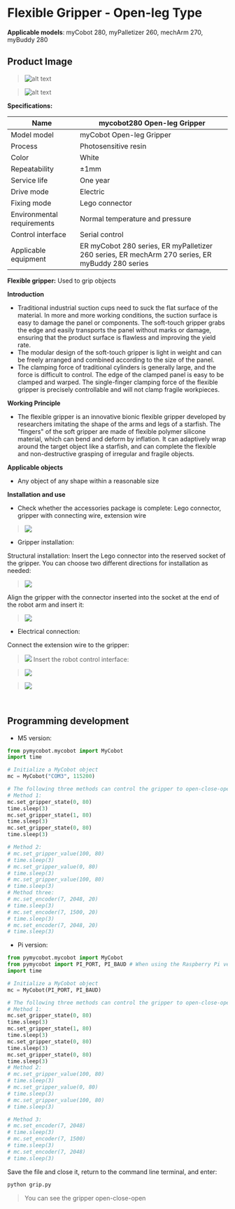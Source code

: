 # Flexible Gripper - Open-leg Type

**Applicable models**: myCobot 280, myPalletizer 260, mechArm 270, myBuddy 280

## **Product Image**

> ![alt text](../../resources\4-SupportAndService\Accessories\grip/Z1.jpg)

> ![alt text](../../resources\4-SupportAndService\Accessories\grip/Z2.jpg)

**Specifications:**

| Name | mycobot280 Open-leg Gripper |
| ------------ | ------------------------------------------------------------------------------------------ |
| Model model | myCobot Open-leg Gripper |
| Process | Photosensitive resin |
| Color | White |
| Repeatability | ±1mm |
| Service life | One year |
| Drive mode | Electric |
| Fixing mode | Lego connector |
| Environmental requirements | Normal temperature and pressure |
| Control interface | Serial control |
| Applicable equipment | ER myCobot 280 series, ER myPalletizer 260 series, ER mechArm 270 series, ER myBuddy 280 series |

**Flexible gripper:** Used to grip objects

**Introduction**

- Traditional industrial suction cups need to suck the flat surface of the material. In more and more working conditions, the suction surface is easy to damage the panel or components. The soft-touch gripper grabs the edge and easily transports the panel without marks or damage, ensuring that the product surface is flawless and improving the yield rate.
- The modular design of the soft-touch gripper is light in weight and can be freely arranged and combined according to the size of the panel.
- The clamping force of traditional cylinders is generally large, and the force is difficult to control. The edge of the clamped panel is easy to be clamped and warped. The single-finger clamping force of the flexible gripper is precisely controllable and will not clamp fragile workpieces.

**Working Principle**

- The flexible gripper is an innovative bionic flexible gripper developed by researchers imitating the shape of the arms and legs of a starfish. The "fingers" of the soft gripper are made of flexible polymer silicone material, which can bend and deform by inflation. It can adaptively wrap around the target object like a starfish, and can complete the flexible and non-destructive grasping of irregular and fragile objects.

**Applicable objects**

- Any object of any shape within a reasonable size

**Installation and use**

- Check whether the accessories package is complete: Lego connector, gripper with connecting wire, extension wire

> ![](../../resources\4-SupportAndService\Accessories\grip/Z3.jpg)

- Gripper installation:

Structural installation: Insert the Lego connector into the reserved socket of the gripper. You can choose two different directions for installation as needed:
> ![](../../resources\4-SupportAndService\Accessories\grip/Z4.jpg)

Align the gripper with the connector inserted into the socket at the end of the robot arm and insert it:

> ![](../../resources\4-SupportAndService\Accessories\grip/Z5.jpg)

- Electrical connection:

Connect the extension wire to the gripper:
> ![](../../resources\4-SupportAndService\Accessories\grip/Z6.jpg)
Insert the robot control interface:

> ![](../../resources\4-SupportAndService\Accessories\grip/Z7.png)

> ![](../../resources\4-SupportAndService\Accessories\grip/Z8.jpg)
<br>

## Programming development

- M5 version:

```python
from pymycobot.mycobot import MyCobot
import time

# Initialize a MyCobot object
mc = MyCobot("COM3", 115200)

# The following three methods can control the gripper to open-close-open
# Method 1:
mc.set_gripper_state(0, 80) 
time.sleep(3) 
mc.set_gripper_state(1, 80) 
time.sleep(3) 
mc.set_gripper_state(0, 80) 
time.sleep(3) 

# Method 2: 
# mc.set_gripper_value(100, 80) 
# time.sleep(3) 
# mc.set_gripper_value(0, 80) 
# time.sleep(3) 
# mc.set_gripper_value(100, 80) 
# time.sleep(3) 
# Method three: 
# mc.set_encoder(7, 2048, 20) 
# time.sleep(3) 
# mc.set_encoder(7, 1500, 20) 
# time.sleep(3) 
# mc.set_encoder(7, 2048, 20)
# time.sleep(3)
```

- Pi version:

```python
from pymycobot.mycobot import MyCobot
from pymycobot import PI_PORT, PI_BAUD # When using the Raspberry Pi version of mycobot, you can reference these two variables to initialize MyCobot
import time

# Initialize a MyCobot object
mc = MyCobot(PI_PORT, PI_BAUD)

# The following three methods can control the gripper to open-close-open
# Method 1:
mc.set_gripper_state(0, 80)
time.sleep(3)
mc.set_gripper_state(1, 80)
time.sleep(3)
mc.set_gripper_state(0, 80)
time.sleep(3)
mc.set_gripper_state(0, 80)
time.sleep(3)
# Method 2:
# mc.set_gripper_value(100, 80)
# time.sleep(3)
# mc.set_gripper_value(0, 80)
# time.sleep(3)
# mc.set_gripper_value(100, 80)
# time.sleep(3)

# Method 3:
# mc.set_encoder(7, 2048)
# time.sleep(3)
# mc.set_encoder(7, 1500)
# time.sleep(3)
# mc.set_encoder(7, 2048)
# time.sleep(3)
```

Save the file and close it, return to the command line terminal, and enter:

```bash
python grip.py
```

> You can see the gripper open-close-open